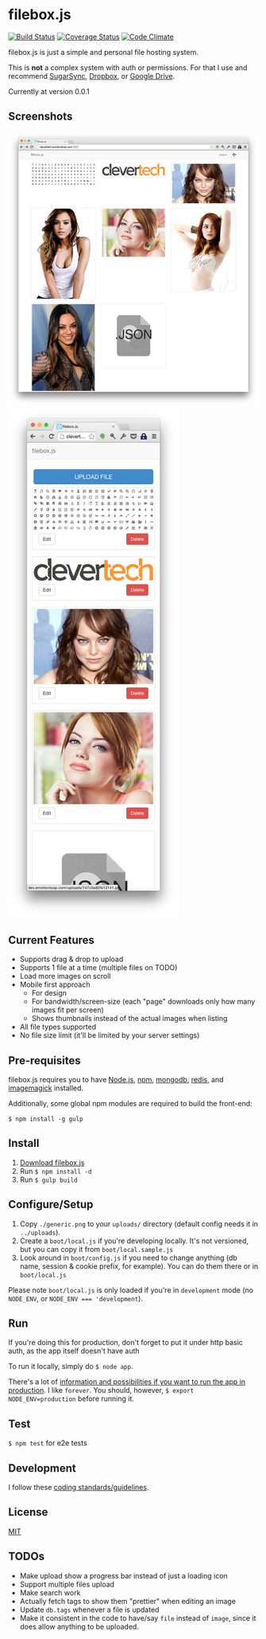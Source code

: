 # filebox.js

[![Build Status](http://img.shields.io/travis/BrunoBernardino/filebox.js.svg?style=flat)](http://travis-ci.org/BrunoBernardino/filebox.js)
[![Coverage Status](https://coveralls.io/repos/BrunoBernardino/filebox.js/badge.svg)](https://coveralls.io/r/BrunoBernardino/filebox.js)
[![Code Climate](https://codeclimate.com/github/BrunoBernardino/filebox.js/badges/gpa.svg)](https://codeclimate.com/github/BrunoBernardino/filebox.js)

filebox.js is just a simple and personal file hosting system.

This is **not** a complex system with auth or permissions. For that I use and recommend [SugarSync](https://www.sugarsync.com/), [Dropbox](https://www.dropbox.com/), or [Google Drive](https://drive.google.com).

Currently at version 0.0.1

## Screenshots

![](https://raw.githubusercontent.com/BrunoBernardino/filebox.js/master/assets/public/img/screenshot.png) ![](https://raw.githubusercontent.com/BrunoBernardino/filebox.js/master/assets/public/img/screenshot-mobile.png)

## Current Features

- Supports drag & drop to upload
- Supports 1 file at a time (multiple files on TODO)
- Load more images on scroll
- Mobile first approach
  - For design
  - For bandwidth/screen-size (each "page" downloads only how many images fit per screen)
  - Shows thumbnails instead of the actual images when listing
- All file types supported
- No file size limit (it'll be limited by your server settings)

## Pre-requisites

filebox.js requires you to have [Node.js](http://nodejs.org/), [npm](https://www.npmjs.org/), [mongodb](http://www.mongodb.org/), [redis](http://redis.io/), and [imagemagick](http://www.imagemagick.org/) installed.

Additionally, some global npm modules are required to build the front-end:

```
$ npm install -g gulp
```

## Install

1. [Download filebox.js](https://github.com/BrunoBernardino/filebox.js/archive/master.zip)
2. Run `$ npm install -d`
3. Run `$ gulp build`

## Configure/Setup

1. Copy `./generic.png` to your `uploads/` directory (default config needs it in `../uploads`).
2. Create a `boot/local.js` if you're developing locally. It's not versioned, but you can copy it from `boot/local.sample.js`
3. Look around in `boot/config.js` if you need to change anything (db name, session & cookie prefix, for example). You can do them there or in `boot/local.js`

Please note `boot/local.js` is only loaded if you're in `development` mode (no `NODE_ENV`, or `NODE_ENV === 'development`).

## Run

If you're doing this for production, don't forget to put it under http basic auth, as the app itself doesn't have auth

To run it locally, simply do `$ node app`.

There's a lot of [information and possibilities if you want to run the app in production](http://stackoverflow.com/questions/8386455/deploying-a-production-node-js-server). I like `forever`. You should, however, `$ export NODE_ENV=production` before running it.

## Test

`$ npm test` for e2e tests

## Development

I follow these [coding standards/guidelines](http://jscode.org/readable).

## License

[MIT](http://opensource.org/licenses/MIT)

## TODOs

- Make upload show a progress bar instead of just a loading icon
- Support multiple files upload
- Make search work
- Actually fetch tags to show them "prettier" when editing an image
- Update `db.tags` whenever a file is updated
- Make it consistent in the code to have/say `file` instead of `image`, since it does allow anything to be uploaded.
